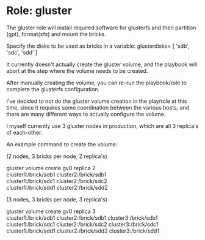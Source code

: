 Role: gluster
=============

The gluster role will install required software for glusterfs and then
partition (gpt), format(xfs) and mount the bricks.

Specify the disks to be used as bricks in a variable:
  glusterdisks= [ 'sdb', 'sdc', 'sdd' ]

It currently doesn't actually create the gluster volume, and the playbook will
abort at the step where the volume needs to be created.

After manually creating the volume, you can re-run the playbook/role to
complete the glusterfs configuration.

I've decided to not do the gluster volume creation in the play/role at this
time, since it requires some coordination between the various hosts, and there
are many different ways to actually configure the volume.

I myself currently use 3 gluster nodes in production, which are all 3 replica's
of each-other.

An example command to create the volume:

(2 nodes, 3 bricks per node, 2 replica's)

gluster volume create gv0 replica 2 \
  cluster1:/brick/sdb1 cluster2:/brick/sdb1 \
  cluster1:/brick/sdc1 cluster2:/brick/sdc2 \
  cluster1:/brick/sdd1 cluster2:/brick/sdd2

(3 nodes, 3 bricks per node, 3 replica's)

gluster volume create gv0 replica 3 \
  cluster1:/brick/sdb1 cluster2:/brick/sdb1 cluster3:/brick/sdb1 \
  cluster1:/brick/sdc1 cluster2:/brick/sdc2 cluster3:/brick/sdc1 \
  cluster1:/brick/sdd1 cluster2:/brick/sdd2 cluster3:/brick/sdd1


